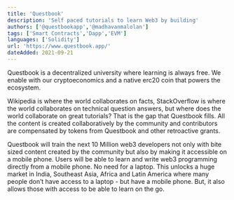 ```yaml
---
title: 'Questbook'
description: 'Self paced tutorials to learn Web3 by building'
authors: ['@questbookapp','@madhavanmalolan']
tags: ['Smart Contracts','Dapp','EVM']
languages: ['Solidity']
url: 'https://www.questbook.app/'
dateAdded: 2021-09-21
---
```


Questbook is a decentralized university where learning is always free. We enable with our cryptoeconomics and a native erc20 coin that powers the ecosystem. 

Wikipedia is where the world collaborates on facts, StackOverflow is where the world collaborates on technical question answers, but where does the world collaborate on great tutorials? That is the gap that Questbook fills. All the content is created collaboratively by the community and contributors are compensated by tokens from Questbook and other retroactive grants. 

Questbook will train the next 10 Million web3 developers not only with bite sized content created by the community but also by making it accessible on a mobile phone. Users will be able to learn and write web3 programming directly from a mobile phone. No need for a laptop. This unlocks a huge market in India, Southeast Asia, Africa and Latin America where many people don’t have access to a laptop - but have a mobile phone. But, it also allows those with access to be able to learn on the go.